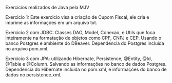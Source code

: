 Exercicios realizados de Java pela MJV

Exercicio 1: Este exercicio visa a criação de Cupom Fiscal, ele cria e imprime as informações em um arquivo txt. 

Exercicio 2 com JDBC: Classes DAO, Model, Conexao, e Utils que foca inteiramente na formatação de objetos como CPF, CNPJ e CEP. Usando o banco Postgres e ambiente do DBeaver. Dependencia do Postgres incluida no arquivo pom.xml.

Exercicio 3 com JPA: utilizando Hibernate, Persistence, @Entity, @Id, @Table e @Column. Salvando as informações no banco de dados Postgres. Dependencia do Hibernate incluida no pom.xml, e informações do banco de dados no persistence.xml.
